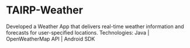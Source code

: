 # TAIRP-Weather

Developed a Weather App that delivers real-time weather information and forecasts for user-specified locations.
Technologies: Java | OpenWeatherMap API | Android SDK
